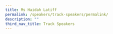```yaml
---
title: Ms Haidah Latiff
permalink: /speakers/track-speakers/permalink/
description: ""
third_nav_title: Track Speakers
---
```

